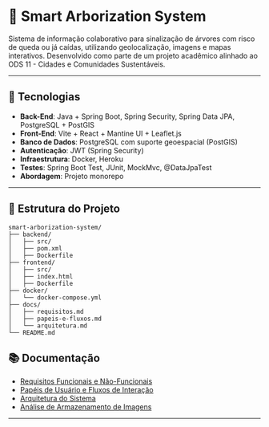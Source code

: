 # 🌳 Smart Arborization System

Sistema de informação colaborativo para sinalização de árvores com risco de queda ou já caídas, utilizando geolocalização, imagens e mapas interativos. Desenvolvido como parte de um projeto acadêmico alinhado ao ODS 11 - Cidades e Comunidades Sustentáveis.

---

## 🚀 Tecnologias

- **Back-End**: Java + Spring Boot, Spring Security, Spring Data JPA, PostgreSQL + PostGIS
- **Front-End**: Vite + React + Mantine UI + Leaflet.js
- **Banco de Dados**: PostgreSQL com suporte geoespacial (PostGIS)
- **Autenticação**: JWT (Spring Security)
- **Infraestrutura**: Docker, Heroku
- **Testes**: Spring Boot Test, JUnit, MockMvc, @DataJpaTest
- **Abordagem**: Projeto monorepo

---

## 📂 Estrutura do Projeto

```plaintext
smart-arborization-system/
├── backend/
│   ├── src/
│   ├── pom.xml
│   ├── Dockerfile
├── frontend/
│   ├── src/
│   ├── index.html
│   ├── Dockerfile
├── docker/
│   └── docker-compose.yml
├── docs/
│   ├── requisitos.md
│   ├── papeis-e-fluxos.md
│   └── arquitetura.md
└── README.md
```

## 📚 Documentação

- [Requisitos Funcionais e Não-Funcionais](docs/requisitos.md)
- [Papéis de Usuário e Fluxos de Interação](docs/papeis-e-fluxos.md)
- [Arquitetura do Sistema](docs/arquitetura.md)
- [Análise de Armazenamento de Imagens](docs/armazenamento-imagens.md)

---
